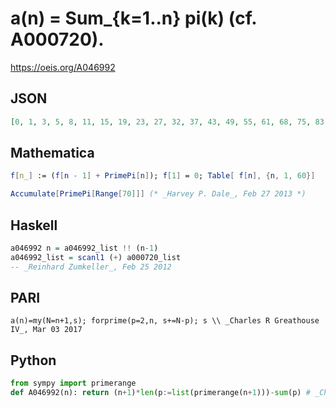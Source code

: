 # a\(n\) \= Sum\_\{k\=1\.\.n\} pi\(k\) \(cf\. A000720\)\.
https://oeis.org/A046992
## JSON
```JSON
[0, 1, 3, 5, 8, 11, 15, 19, 23, 27, 32, 37, 43, 49, 55, 61, 68, 75, 83, 91, 99, 107, 116, 125, 134, 143, 152, 161, 171, 181, 192, 203, 214, 225, 236, 247, 259, 271, 283, 295, 308, 321, 335, 349, 363, 377, 392, 407, 422, 437, 452, 467, 483, 499, 515, 531, 547, 563, 580, 597, 615, 633, 651, 669]
```
## Mathematica
```Mathematica
f[n_] := (f[n - 1] + PrimePi[n]); f[1] = 0; Table[ f[n], {n, 1, 60}]
```
```Mathematica
Accumulate[PrimePi[Range[70]]] (* _Harvey P. Dale_, Feb 27 2013 *)
```
## Haskell
```Haskell
a046992 n = a046992_list !! (n-1)
a046992_list = scanl1 (+) a000720_list
-- _Reinhard Zumkeller_, Feb 25 2012
```
## PARI
```PARI
a(n)=my(N=n+1,s); forprime(p=2,n, s+=N-p); s \\ _Charles R Greathouse IV_, Mar 03 2017
```
## Python
```Python
from sympy import primerange
def A046992(n): return (n+1)*len(p:=list(primerange(n+1)))-sum(p) # _Chai Wah Wu_, Jan 01 2024
```
